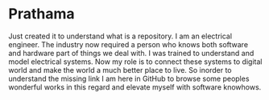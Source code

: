 # Prathama
Just created it to understand what is a repository.
I am an electrical engineer. The industry now required a person who knows both software and hardware part of things we deal with. I was trained to understand and model electrical systems. Now my role is to connect these systems to digital world and make the world a much better place to live. So inorder to understand the missing link I am here in GitHub to browse some peoples wonderful works in this regard and elevate myself with software knowhows.
